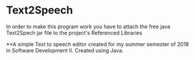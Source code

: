# Text2Speech
In order to make this program work you have to attach the free java Text2Spech jar file to the project's Referenced Libraries

**A simple Text to speech editor created for my summer semester of 2018  in Software Development II. Created using Java.
